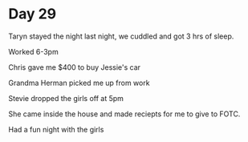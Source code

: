 # Day 29

Taryn stayed the night last night, we cuddled and got 3 hrs of sleep.

Worked 6-3pm

Chris gave me $400 to buy Jessie's car

Grandma Herman picked me up from work

Stevie dropped the girls off at 5pm

She came inside the house and made reciepts for me to give to FOTC.

Had a fun night with the girls
